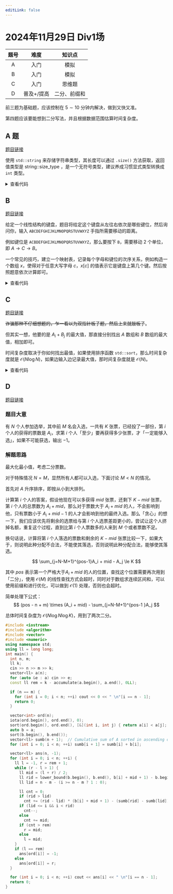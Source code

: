 ```yaml
---
editLink: false 
---
```

# 2024年11月29日 Div1场

|     题号      |     难度      | 知识点 |
| :-----------: | :-----------: | :----: |
|       A       | 入门 | 模拟 |
|   B           |   入门  |  模拟  |
| C             |   入门  |   思维题   |
|D|普及+/提高|二分、前缀和|

前三题为基础题，应该控制在 $5 \sim 10$ 分钟内解决，做到又快又准。

第四题应该要能想到二分写法，并且根据数据范围估算时间复杂度。

## A 题

[题目链接](http://106.55.247.18/p/2604)

使用 `std::string` 来存储字符串类型，其长度可以通过 `.size()` 方法获取，返回值类型是 <sapn class="marker-evy">  string::size_type</sapn> ，是一个无符号类型，建议养成习惯显式类型转换成 `int` 类型。

<details>
  <summary>查看代码</summary>

::: code-group
```cpp
#include <bits/stdc++.h>
using namespace std;

int main() {
    int ans = 0;
    for (int i = 1; i <= 12; ++i) {
        string s;
        cin >> s; 
        if ((int)s.size() == i) { // [!code highlight]
            ans++; 
        }
    }
    cout << ans << endl;
}
```

```python
ans = 0

for i in range(1, 12 + 1):
    s = input()  
    if len(s) == i:  
        ans += 1  

print(ans)
# 或者一行写完
# print(sum(i + 1 == len(input().strip()) for i in range(12)))
```

::: 
</details>

## B

[题目链接](http://106.55.247.18/p/2605)

给定一个线性结构的键盘，题目将给定这个键盘从左往右依次是哪些键位，然后询问你，输入 `ABCDEFGHIJKLMNOPQRSTUVWXYZ` 手指所需要移动的距离。

例如键位是 `ACBDEFGHIJKLMNOPQRSTUVWXYZ`，那么要按下 `B`，需要移动 $2$ 个单位，即 $A \rightarrow  C \rightarrow B$。

一个常见的技巧，建立一个映射表，记录每个字母和键位的次序关系，例如构造一个数组 $x$，使得对于任意大写字母 $c$，$x[c]$ 的值表示它是键盘上第几个键。然后按照题意依次计算即可。

<details>
  <summary>查看代码</summary>

::: code-group

```cpp
#include <bits/stdc++.h>
using namespace std;

int main() {
    string s;
    cin >> s;
    vector<int> x(26);
    for (int i = 0; i < 26; ++i) // [!code highlight:2]
        x[s[i] - 'A'] = i;
    int ans = 0;
    for (int i = 0; i < 25; ++i)
        ans += abs(x[i] - x[i + 1]);
    cout << ans << endl;
}
```

```Python
s = input()
x = [0] * 26
for i in range(26):
    x[ord(s[i]) - ord("A")] = i
ans = 0
for i in range(25):
    ans += abs(x[i] - x[i + 1])
print(ans)
```

:::
</details>

## C

[题目链接](http://106.55.247.18/p/2606)

~~诈骗那种不仔细想题的，乍一看以为双指针板子题，然后上来就敲板子~~。

但其实一想，他要的是 $A_i + B_j$ 的最大值，那直接分别找出 $A$ 数组和 $B$ 数组的最大值，相加即可。

时间复杂度取决于你如何找出最值，如果使用排序函数 `std::sort`，那么时间复杂度就是 $\mathcal{O}(N \log N)$，如果边输入边记录最大值，那时间复杂度就是 $\mathcal{O}(N)$。

<details>
  <summary>查看代码</summary>

::: code-group

```cpp
#include <bits/stdc++.h>
using namespace std;

int main() {
    int N;
    cin >> N;
    int a = -1e9, b = -1e9;
    for (int i = 0; i < N; ++i) {
        int x;
        cin >> x;
        a = max(a, x);
    }
    for (int i = 0; i < N; ++i) {
        int x;
        cin >> x;
        b = max(b, x);
    }
    cout << a + b << endl;
}
```

```Python
N = int(input())
A = list(map(int, input().split()))
B = list(map(int, input().split()))
print(max(A) + max(B))
"""
也可以压缩到两行里
input()
print(max(map(int, input().split())) + max(map(int, input().split())))
"""
```

:::
</details>

## D

[题目链接](http://106.55.247.18/p/2607)

### 题目大意

有 $N$ 个人参加选举，其中前 $M$ 名会入选，一共有 $K$ 张票，已经投了一部份，第 $i$ 个人的获得的票数是 $A_i$，求第 $i$ 个人「至少」要再获得多少张票，才「一定能够入选」，如果不可能获选，输出 $-1$。

### 解题思路

最大化最小值，考虑二分票数。

对于特殊情况 $N = M$，显然所有人都可以入选，下面讨论 $M < N$ 的情况。

首先对 $A$ 升序排序，即按从小到大排列。

计算第 $i$ 个人的答案，假设他现在可以多获得 $mid$ 张票，还剩下 $K -mid$ 张票，第 $i$ 个人的总票数为 $A_i + mid$，那么对于票数大于 $A_i + mid$ 的人，不会影响到他，只有票数小于 $A_i + mid - 1$ 的人才会影响到他的最终入选。那么「贪心」的想一下，我们应该优先将剩余的选票给与第 $i$ 个人选票差距更小的，尝试让这个人挤掉名额，重复这个过程，直到比第 $i$ 个人票数多的人来到 $M$ 个或者票数不足。

换句话说，计算将第 $i$ 个人落选的票数和剩余的 $K - mid$ 张票比较一下，如果大于，则说明此种分配不合法，不能使其落选，否则说明此种分配合法，能够使其落选。

$$
\sum_{j=N-M+1}^{pos-1}A_i + mid - A_j \le K
$$

其中 $pos$ 表示第一个严格大于$A_i+mid$ 的人的位置，查找这个位置需要再次用到「二分」，使用 $\mathcal{O}(M)$ 的线性查找方式会超时，同时对于数组求连续区间和，可以使用前缀和进行优化，可以做到 $\mathcal{O}(1)$ 处理，否则也会超时。

简单处理下公式：
$$
(pos - n + m) \times (A_i + mid) - \sum_{j=N-M+1}^{pos-1 }A_j
$$

总体时间复杂度为 $\mathcal{O}(N \log N \log K)$，用到了两次二分。

```cpp
#include <iostream>
#include <algorithm>
#include <vector>
#include <numeric>
using namespace std;
using ll = long long;
int main() {
  int n, m;
  ll k;
  cin >> n >> m >> k;
  vector<ll> a(n);
  for (auto &e : a) cin >> e;
  const ll rem = k - accumulate(a.begin(), a.end(), 0LL);

  if (n == m) {
    for (int i = 0; i < n; ++i) cout << 0 << " \n"[i == n - 1];
    return 0;
  }

  vector<int> ord(n);
  iota(ord.begin(), ord.end(), 0);
  sort(ord.begin(), ord.end(), [&](int i, int j) { return a[i] < a[j]; });
  auto b = a;
  sort(b.begin(), b.end());
  vector<ll> sumb(n + 1);  // Cumulative sum of A sorted in ascending order
  for (int i = 0; i < n; ++i) sumb[i + 1] = sumb[i] + b[i];

  vector<ll> ans(n, -1);
  for (int i = 0; i < n; ++i) {
    ll l = -1, r = rem + 1;
    while (r - l > 1) {
      ll mid = (l + r) / 2;
      ll rid = lower_bound(b.begin(), b.end(), b[i] + mid + 1) - b.begin();
      ll lid = n - m - (i >= n - m ? 1 : 0);

      ll cnt = 0;
      if (rid > lid)
        cnt += (rid - lid) * (b[i] + mid + 1) - (sumb[rid] - sumb[lid]);
      if (lid <= i && i < rid)
        cnt--;
      else
        cnt += mid;
      if (cnt > rem)
        r = mid;
      else
        l = mid;
    }
    if (l == rem)
      ans[ord[i]] = -1;
    else
      ans[ord[i]] = r;
  }

  for (int i = 0; i < n; ++i) cout << ans[i] << " \n"[i == n - 1];
  return 0;
}
```

